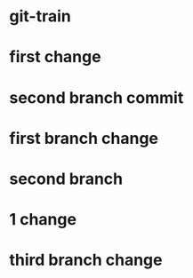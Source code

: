 ﻿# git-train
# first change
# second branch commit
# first branch change
# second branch
# 1 change 
# third branch change
